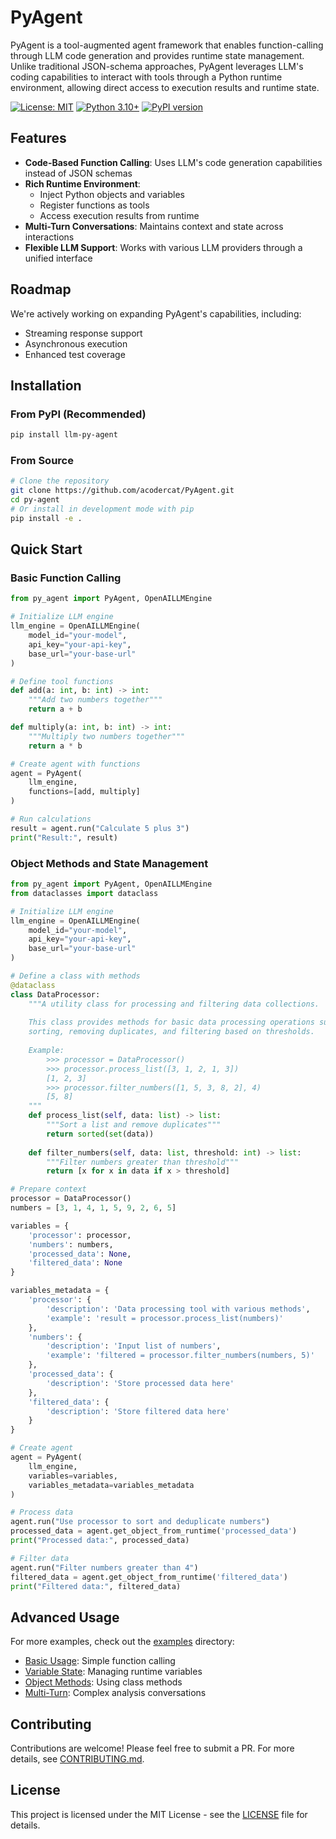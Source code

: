 # PyAgent

PyAgent is a tool-augmented agent framework that enables function-calling through LLM code generation and provides runtime state management. Unlike traditional JSON-schema approaches, PyAgent leverages LLM's coding capabilities to interact with tools through a Python runtime environment, allowing direct access to execution results and runtime state.

[![License: MIT](https://img.shields.io/badge/License-MIT-yellow.svg)](https://opensource.org/licenses/MIT)
[![Python 3.10+](https://img.shields.io/badge/python-3.10+-blue.svg)](https://www.python.org/downloads/)
[![PyPI version](https://badge.fury.io/py/llm-py-agent.svg)](https://badge.fury.io/py/llm-py-agent)

## Features

- **Code-Based Function Calling**: Uses LLM's code generation capabilities instead of JSON schemas
- **Rich Runtime Environment**: 
  - Inject Python objects and variables
  - Register functions as tools
  - Access execution results from runtime
- **Multi-Turn Conversations**: Maintains context and state across interactions
- **Flexible LLM Support**: Works with various LLM providers through a unified interface

## Roadmap

We're actively working on expanding PyAgent's capabilities, including:
- Streaming response support
- Asynchronous execution
- Enhanced test coverage

## Installation

### From PyPI (Recommended)
```bash
pip install llm-py-agent
```

### From Source
```bash
# Clone the repository
git clone https://github.com/acodercat/PyAgent.git
cd py-agent
# Or install in development mode with pip
pip install -e .
```

## Quick Start

### Basic Function Calling

```python
from py_agent import PyAgent, OpenAILLMEngine

# Initialize LLM engine
llm_engine = OpenAILLMEngine(
    model_id="your-model",
    api_key="your-api-key",
    base_url="your-base-url"
)

# Define tool functions
def add(a: int, b: int) -> int:
    """Add two numbers together"""
    return a + b

def multiply(a: int, b: int) -> int:
    """Multiply two numbers together"""
    return a * b

# Create agent with functions
agent = PyAgent(
    llm_engine,
    functions=[add, multiply]
)

# Run calculations
result = agent.run("Calculate 5 plus 3")
print("Result:", result)
```

### Object Methods and State Management

```python
from py_agent import PyAgent, OpenAILLMEngine
from dataclasses import dataclass

# Initialize LLM engine
llm_engine = OpenAILLMEngine(
    model_id="your-model",
    api_key="your-api-key",
    base_url="your-base-url"
)

# Define a class with methods
@dataclass
class DataProcessor:
    """A utility class for processing and filtering data collections.
    
    This class provides methods for basic data processing operations such as
    sorting, removing duplicates, and filtering based on thresholds.
    
    Example:
        >>> processor = DataProcessor()
        >>> processor.process_list([3, 1, 2, 1, 3])
        [1, 2, 3]
        >>> processor.filter_numbers([1, 5, 3, 8, 2], 4)
        [5, 8]
    """
    def process_list(self, data: list) -> list:
        """Sort a list and remove duplicates"""
        return sorted(set(data))
    
    def filter_numbers(self, data: list, threshold: int) -> list:
        """Filter numbers greater than threshold"""
        return [x for x in data if x > threshold]

# Prepare context
processor = DataProcessor()
numbers = [3, 1, 4, 1, 5, 9, 2, 6, 5]

variables = {
    'processor': processor,
    'numbers': numbers,
    'processed_data': None,
    'filtered_data': None
}

variables_metadata = {
    'processor': {
        'description': 'Data processing tool with various methods',
        'example': 'result = processor.process_list(numbers)'
    },
    'numbers': {
        'description': 'Input list of numbers',
        'example': 'filtered = processor.filter_numbers(numbers, 5)'
    },
    'processed_data': {
        'description': 'Store processed data here'
    },
    'filtered_data': {
        'description': 'Store filtered data here'
    }
}

# Create agent
agent = PyAgent(
    llm_engine,
    variables=variables,
    variables_metadata=variables_metadata
)

# Process data
agent.run("Use processor to sort and deduplicate numbers")
processed_data = agent.get_object_from_runtime('processed_data')
print("Processed data:", processed_data)

# Filter data
agent.run("Filter numbers greater than 4")
filtered_data = agent.get_object_from_runtime('filtered_data')
print("Filtered data:", filtered_data)
```

## Advanced Usage

For more examples, check out the [examples](examples) directory:

- [Basic Usage](examples/basic_usage.py): Simple function calling
- [Variable State](examples/variable_state.py): Managing runtime variables
- [Object Methods](examples/object_methods.py): Using class methods
- [Multi-Turn](examples/multi_turn.py): Complex analysis conversations

## Contributing

Contributions are welcome! Please feel free to submit a PR.
For more details, see [CONTRIBUTING.md](CONTRIBUTING.md).

## License

This project is licensed under the MIT License - see the [LICENSE](LICENSE) file for details.
